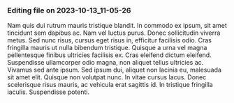 

### Editing file on 2023-10-13_11-05-26

Nam quis dui rutrum mauris tristique blandit. In commodo ex ipsum, sit amet tincidunt sem dapibus ac. Nam vel luctus purus. Donec sollicitudin viverra metus. Sed nunc risus, cursus eget risus in, efficitur facilisis odio. Cras fringilla mauris ut nulla bibendum tristique. Quisque a urna vel magna pellentesque finibus ultricies facilisis ex. Cras eleifend dictum eleifend. Suspendisse ullamcorper odio magna, non aliquet tellus ultricies ac. Vivamus sed ante ipsum. Sed ipsum dui, aliquet non lacinia eu, malesuada sit amet elit. Quisque non volutpat nunc. In vitae cursus lacus. Donec scelerisque risus mauris, ac vehicula erat sagittis id. In tristique fringilla iaculis. Suspendisse potenti.


